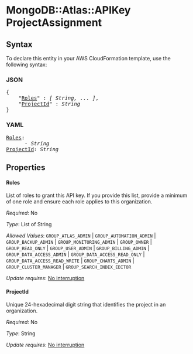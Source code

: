 # MongoDB::Atlas::APIKey ProjectAssignment

## Syntax

To declare this entity in your AWS CloudFormation template, use the following syntax:

### JSON

<pre>
{
    "<a href="#roles" title="Roles">Roles</a>" : <i>[ String, ... ]</i>,
    "<a href="#projectid" title="ProjectId">ProjectId</a>" : <i>String</i>
}
</pre>

### YAML

<pre>
<a href="#roles" title="Roles">Roles</a>: <i>
      - String</i>
<a href="#projectid" title="ProjectId">ProjectId</a>: <i>String</i>
</pre>

## Properties

#### Roles

List of roles to grant this API key. If you provide this list, provide a minimum of one role and ensure each role applies to this organization.

_Required_: No

_Type_: List of String

_Allowed Values_: <code>GROUP_ATLAS_ADMIN</code> | <code>GROUP_AUTOMATION_ADMIN</code> | <code>GROUP_BACKUP_ADMIN</code> | <code>GROUP_MONITORING_ADMIN</code> | <code>GROUP_OWNER</code> | <code>GROUP_READ_ONLY</code> | <code>GROUP_USER_ADMIN</code> | <code>GROUP_BILLING_ADMIN</code> | <code>GROUP_DATA_ACCESS_ADMIN</code> | <code>GROUP_DATA_ACCESS_READ_ONLY</code> | <code>GROUP_DATA_ACCESS_READ_WRITE</code> | <code>GROUP_CHARTS_ADMIN</code> | <code>GROUP_CLUSTER_MANAGER</code> | <code>GROUP_SEARCH_INDEX_EDITOR</code>

_Update requires_: [No interruption](https://docs.aws.amazon.com/AWSCloudFormation/latest/UserGuide/using-cfn-updating-stacks-update-behaviors.html#update-no-interrupt)

#### ProjectId

Unique 24-hexadecimal digit string that identifies the project in an organization.

_Required_: No

_Type_: String

_Update requires_: [No interruption](https://docs.aws.amazon.com/AWSCloudFormation/latest/UserGuide/using-cfn-updating-stacks-update-behaviors.html#update-no-interrupt)

